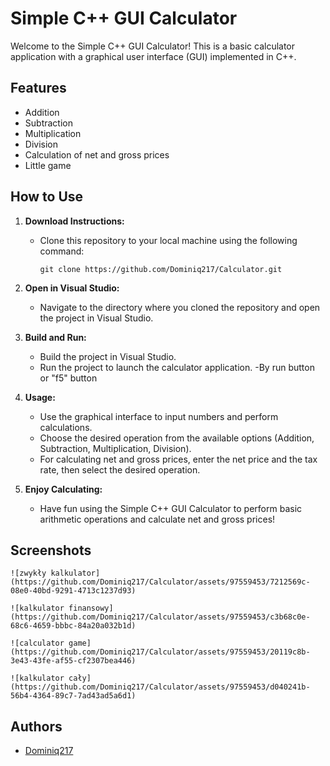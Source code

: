 # Simple C++ GUI Calculator

Welcome to the Simple C++ GUI Calculator! This is a basic calculator application with a graphical user interface (GUI) implemented in C++.

## Features

- Addition
- Subtraction
- Multiplication
- Division
- Calculation of net and gross prices
- Little game 

## How to Use

1. **Download Instructions:**
   - Clone this repository to your local machine using the following command:
     ```
     git clone https://github.com/Dominiq217/Calculator.git
     ```

2. **Open in Visual Studio:**
   - Navigate to the directory where you cloned the repository and open the project in Visual Studio.

3. **Build and Run:**
   - Build the project in Visual Studio.
   - Run the project to launch the calculator application.
   -By run button or "f5" button

4. **Usage:**
   - Use the graphical interface to input numbers and perform calculations.
   - Choose the desired operation from the available options (Addition, Subtraction, Multiplication, Division).
   - For calculating net and gross prices, enter the net price and the tax rate, then select the desired operation.

5. **Enjoy Calculating:**
   - Have fun using the Simple C++ GUI Calculator to perform basic arithmetic operations and calculate net and gross prices!

## Screenshots
```
![zwykły kalkulator](https://github.com/Dominiq217/Calculator/assets/97559453/7212569c-08e0-40bd-9291-4713c1237d93)

```

```
![kalkulator finansowy](https://github.com/Dominiq217/Calculator/assets/97559453/c3b68c0e-68c6-4659-bbbc-84a20a032b1d)

```
```
![calculator game](https://github.com/Dominiq217/Calculator/assets/97559453/20119c8b-3e43-43fe-af55-cf2307bea446)

```
```
![kalkulator cały](https://github.com/Dominiq217/Calculator/assets/97559453/d040241b-56b4-4364-89c7-7ad43ad5a6d1)

```




## Authors

- [Dominiq217](https://github.com/Dominiq217)
 
